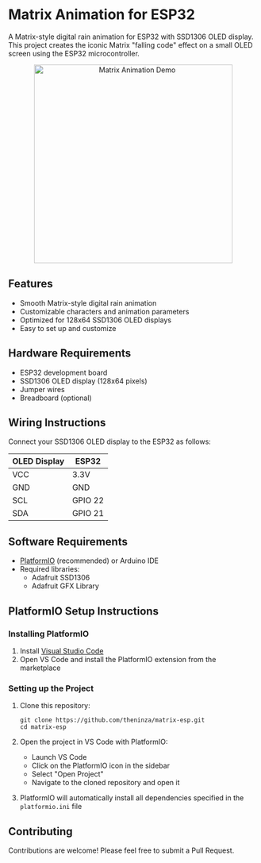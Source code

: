 # Matrix Animation for ESP32

A Matrix-style digital rain animation for ESP32 with SSD1306 OLED display. This project creates the iconic Matrix "falling code" effect on a small OLED screen using the ESP32 microcontroller.

<p align="center">
  <img height="400" src="https://github.com/TheNinza/matrix-esp/blob/main/images/matrix-demo.gif?raw=true" alt="Matrix Animation Demo">
</p>

## Features

- Smooth Matrix-style digital rain animation
- Customizable characters and animation parameters
- Optimized for 128x64 SSD1306 OLED displays
- Easy to set up and customize

## Hardware Requirements

- ESP32 development board
- SSD1306 OLED display (128x64 pixels)
- Jumper wires
- Breadboard (optional)

## Wiring Instructions

Connect your SSD1306 OLED display to the ESP32 as follows:

| OLED Display | ESP32   |
| ------------ | ------- |
| VCC          | 3.3V    |
| GND          | GND     |
| SCL          | GPIO 22 |
| SDA          | GPIO 21 |

## Software Requirements

- [PlatformIO](https://platformio.org/) (recommended) or Arduino IDE
- Required libraries:
  - Adafruit SSD1306
  - Adafruit GFX Library

## PlatformIO Setup Instructions

### Installing PlatformIO

1. Install [Visual Studio Code](https://code.visualstudio.com/)
2. Open VS Code and install the PlatformIO extension from the marketplace

### Setting up the Project

1. Clone this repository:

   ```
   git clone https://github.com/theninza/matrix-esp.git
   cd matrix-esp
   ```

2. Open the project in VS Code with PlatformIO:

   - Launch VS Code
   - Click on the PlatformIO icon in the sidebar
   - Select "Open Project"
   - Navigate to the cloned repository and open it

3. PlatformIO will automatically install all dependencies specified in the `platformio.ini` file

## Contributing

Contributions are welcome! Please feel free to submit a Pull Request.
